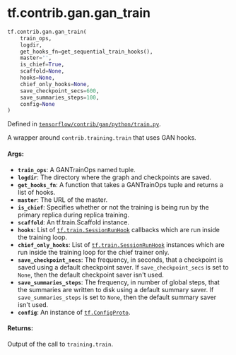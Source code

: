 <div itemscope itemtype="http://developers.google.com/ReferenceObject">
<meta itemprop="name" content="tf.contrib.gan.gan_train" />
<meta itemprop="path" content="Stable" />
</div>

# tf.contrib.gan.gan_train

``` python
tf.contrib.gan.gan_train(
    train_ops,
    logdir,
    get_hooks_fn=get_sequential_train_hooks(),
    master='',
    is_chief=True,
    scaffold=None,
    hooks=None,
    chief_only_hooks=None,
    save_checkpoint_secs=600,
    save_summaries_steps=100,
    config=None
)
```



Defined in [`tensorflow/contrib/gan/python/train.py`](https://www.tensorflow.org/code/tensorflow/contrib/gan/python/train.py).

A wrapper around `contrib.training.train` that uses GAN hooks.

#### Args:

* <b>`train_ops`</b>: A GANTrainOps named tuple.
* <b>`logdir`</b>: The directory where the graph and checkpoints are saved.
* <b>`get_hooks_fn`</b>: A function that takes a GANTrainOps tuple and returns a list
    of hooks.
* <b>`master`</b>: The URL of the master.
* <b>`is_chief`</b>: Specifies whether or not the training is being run by the primary
    replica during replica training.
* <b>`scaffold`</b>: An tf.train.Scaffold instance.
* <b>`hooks`</b>: List of <a href="../../../tf/train/SessionRunHook.md"><code>tf.train.SessionRunHook</code></a> callbacks which are run inside the
    training loop.
* <b>`chief_only_hooks`</b>: List of <a href="../../../tf/train/SessionRunHook.md"><code>tf.train.SessionRunHook</code></a> instances which are run
    inside the training loop for the chief trainer only.
* <b>`save_checkpoint_secs`</b>: The frequency, in seconds, that a checkpoint is saved
    using a default checkpoint saver. If `save_checkpoint_secs` is set to
    `None`, then the default checkpoint saver isn't used.
* <b>`save_summaries_steps`</b>: The frequency, in number of global steps, that the
    summaries are written to disk using a default summary saver. If
    `save_summaries_steps` is set to `None`, then the default summary saver
    isn't used.
* <b>`config`</b>: An instance of <a href="../../../tf/ConfigProto.md"><code>tf.ConfigProto</code></a>.


#### Returns:

Output of the call to `training.train`.